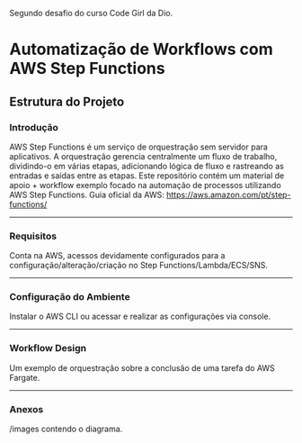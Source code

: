 Segundo desafio do curso Code Girl da Dio.

# Automatização de Workflows com AWS Step Functions

## Estrutura do Projeto
  ### Introdução
  AWS Step Functions é um serviço de orquestração sem servidor para aplicativos. A orquestração gerencia centralmente um fluxo de trabalho, dividindo-o em várias etapas, adicionando lógica de fluxo e rastreando as entradas e saídas entre as etapas. Este repositório contém um material de apoio + workflow exemplo focado na automação de processos utilizando AWS Step Functions.
  Guia oficial da AWS: https://aws.amazon.com/pt/step-functions/
  _____________________________________________________________________________________________________________________
  ### Requisitos
  Conta na AWS, acessos devidamente configurados para a configuração/alteração/criação no Step Functions/Lambda/ECS/SNS.
  _____________________________________________________________________________________________________________________
  ### Configuração do Ambiente
  Instalar o AWS CLI ou acessar e realizar as configurações via console.
  _____________________________________________________________________________________________________________________
  ### Workflow Design
  Um exemplo de orquestração sobre a conclusão de uma tarefa do AWS Fargate.
  _____________________________________________________________________________________________________________________ 
  ### Anexos
  /images contendo o diagrama.
  


